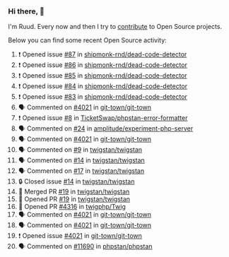 ### Hi there, 👋

I'm Ruud. Every now and then I try to [contribute](https://github.com/pulls?q=+is%3Apr+author%3Aruudk+archived%3Afalse+is%3Apublic+) to Open Source projects.

Below you can find some recent Open Source activity:

<!--START_SECTION:activity-->
1. ❗ Opened issue [#87](https://github.com/shipmonk-rnd/dead-code-detector/issues/87) in [shipmonk-rnd/dead-code-detector](https://github.com/shipmonk-rnd/dead-code-detector)
2. ❗ Opened issue [#86](https://github.com/shipmonk-rnd/dead-code-detector/issues/86) in [shipmonk-rnd/dead-code-detector](https://github.com/shipmonk-rnd/dead-code-detector)
3. ❗ Opened issue [#85](https://github.com/shipmonk-rnd/dead-code-detector/issues/85) in [shipmonk-rnd/dead-code-detector](https://github.com/shipmonk-rnd/dead-code-detector)
4. ❗ Opened issue [#84](https://github.com/shipmonk-rnd/dead-code-detector/issues/84) in [shipmonk-rnd/dead-code-detector](https://github.com/shipmonk-rnd/dead-code-detector)
5. ❗ Opened issue [#83](https://github.com/shipmonk-rnd/dead-code-detector/issues/83) in [shipmonk-rnd/dead-code-detector](https://github.com/shipmonk-rnd/dead-code-detector)
6. 🗣 Commented on [#4021](https://github.com/git-town/git-town/issues/4021#issuecomment-2350881433) in [git-town/git-town](https://github.com/git-town/git-town)
7. ❗ Opened issue [#8](https://github.com/TicketSwap/phpstan-error-formatter/issues/8) in [TicketSwap/phpstan-error-formatter](https://github.com/TicketSwap/phpstan-error-formatter)
8. 🗣 Commented on [#24](https://github.com/amplitude/experiment-php-server/issues/24#issuecomment-2350859507) in [amplitude/experiment-php-server](https://github.com/amplitude/experiment-php-server)
9. 🗣 Commented on [#4021](https://github.com/git-town/git-town/issues/4021#issuecomment-2349318253) in [git-town/git-town](https://github.com/git-town/git-town)
10. 🗣 Commented on [#9](https://github.com/twigstan/twigstan/issues/9#issuecomment-2349123227) in [twigstan/twigstan](https://github.com/twigstan/twigstan)
11. 🗣 Commented on [#14](https://github.com/twigstan/twigstan/issues/14#issuecomment-2349120032) in [twigstan/twigstan](https://github.com/twigstan/twigstan)
12. 🗣 Commented on [#17](https://github.com/twigstan/twigstan/pull/17#issuecomment-2349117193) in [twigstan/twigstan](https://github.com/twigstan/twigstan)
13. 🔒 Closed issue [#14](https://github.com/twigstan/twigstan/issues/14) in [twigstan/twigstan](https://github.com/twigstan/twigstan)
14. 🎉 Merged PR [#19](https://github.com/twigstan/twigstan/pull/19) in [twigstan/twigstan](https://github.com/twigstan/twigstan)
15. 💪 Opened PR [#19](https://github.com/twigstan/twigstan/pull/19) in [twigstan/twigstan](https://github.com/twigstan/twigstan)
16. 💪 Opened PR [#4316](https://github.com/twigphp/Twig/pull/4316) in [twigphp/Twig](https://github.com/twigphp/Twig)
17. 🗣 Commented on [#4021](https://github.com/git-town/git-town/issues/4021#issuecomment-2348726977) in [git-town/git-town](https://github.com/git-town/git-town)
18. 🗣 Commented on [#4021](https://github.com/git-town/git-town/issues/4021#issuecomment-2348723542) in [git-town/git-town](https://github.com/git-town/git-town)
19. ❗ Opened issue [#4021](https://github.com/git-town/git-town/issues/4021) in [git-town/git-town](https://github.com/git-town/git-town)
20. 🗣 Commented on [#11690](https://github.com/phpstan/phpstan/issues/11690#issuecomment-2348566779) in [phpstan/phpstan](https://github.com/phpstan/phpstan)
<!--END_SECTION:activity-->
